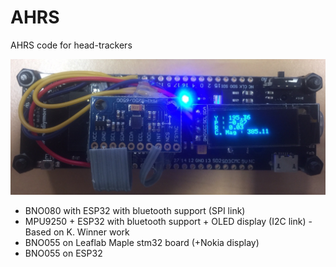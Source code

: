 # AHRS

AHRS code for head-trackers


![](esp32-gy-9250/IMG_2060.jpg)

- BNO080 with ESP32 with bluetooth support (SPI link)
- MPU9250 + ESP32 with bluetooth support + OLED display (I2C link) - Based on K. Winner work
- BNO055 on Leaflab Maple stm32 board (+Nokia display)
- BNO055 on ESP32 
